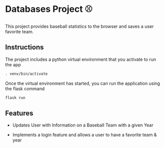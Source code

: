 # Databases Project ⚾

This project provides baseball statistics to the browser and saves a user favorite team. 


## Instructions

The project includes a python virtual environment that you activate to run the app

```bash
. venv/bin/activate
```

Once the virtual environment has started, you can run the application using the flask command 

```bash
flask run
```

## Features

* Updates User with Information on a Baseball Team with a given Year

* Implements a login feature and allows a user to have a favorite team & year

